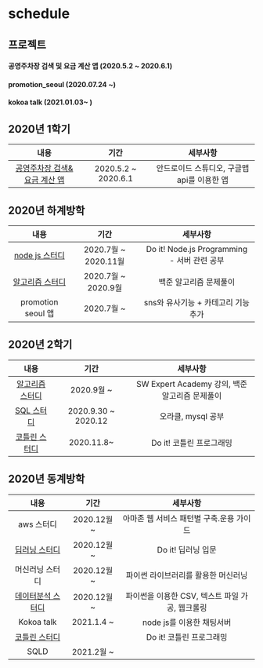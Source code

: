 # schedule

## 프로젝트

#### 공영주차장 검색 및 요금 계산 앱 (2020.5.2 ~ 2020.6.1)

#### promotion_seoul (2020.07.24 ~)

#### kokoa talk (2021.01.03~ )

### 

## 2020년 1학기

|                             내용                             |        기간         |                  세부사항                   |
| :----------------------------------------------------------: | :-----------------: | :-----------------------------------------: |
| [공영주차장 검색&요금 계산 앱](https://github.com/hyeji1221/App_Parking_Map) | 2020.5.2 ~ 2020.6.1 | 안드로이드 스튜디오, 구글맵 api를 이용한 앱 |

## 2020년 하계방학

|                             내용                             |         기간         |                  세부사항                   |
| :----------------------------------------------------------: | :------------------: | :-----------------------------------------: |
| [node js 스터디](https://github.com/hyeji1221/Do_it_Node.js) | 2020.7월 ~ 2020.11월 | Do it! Node.js Programming - 서버 관련 공부 |
|   [알고리즘 스터디](https://github.com/hyeji1221/c_study)    | 2020.7월 ~ 2020.9월  |           백준 알고리즘 문제풀이            |
|                      promotion seoul 앱                      |      2020.7월 ~      |     sns와 유사기능 + 카테고리 기능 추가     |

## 2020년 2학기

|                             내용                             |        기간         |                    세부사항                    |
| :----------------------------------------------------------: | :-----------------: | :--------------------------------------------: |
|  [알고리즘 스터디](https://github.com/hyeji1221/Algorithm)   |     2020.9월 ~      | SW Expert Academy 강의, 백준 알고리즘 문제풀이 |
| [SQL 스터디](https://github.com/hyeji1221/Database_SQL_study) | 2020.9.30 ~ 2020.12 |               오라클, mysql 공부               |
|   [코틀린 스터디](https://github.com/hyeji1221/Algorithm)    |     2020.11.8~      |            Do it! 코틀린 프로그래밍            |

## 2020년 동계방학

|                             내용                             |    기간     |                    세부사항                     |
| :----------------------------------------------------------: | :---------: | :---------------------------------------------: |
|                          aws 스터디                          | 2020.12월 ~ |    아마존 웹 서비스 패턴별 구축.운용 가이드     |
| [딥러닝 스터디](https://github.com/hyeji1221/DeepLearning_study) | 2020.12월 ~ |               Do it! 딥러닝 입문                |
|                       머신러닝 스터디                        | 2020.12월 ~ |       파이썬 라이브러리를 활용한 머신러닝       |
| [데이터분석 스터디](https://github.com/hyeji1221/DataAnalysis_study) | 2020.12월 ~ | 파이썬을 이용한 CSV, 텍스트 파일 가공, 웹크롤링 |
|                          Kokoa talk                          | 2021.1.4 ~  |            node js를 이용한 채팅서버            |
|  [코틀린 스터디](https://github.com/hyeji1221/Kotlin_study)  |             |            Do it! 코틀린 프로그래밍             |
|                             SQLD                             | 2021.2월 ~  |                                                 |








